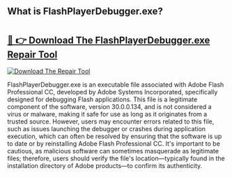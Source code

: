 ## What is FlashPlayerDebugger.exe? 

# <h2><a href="https://exedetect.com/download.php?FlashPlayerDebugger.exe">🔗 👉 Download The FlashPlayerDebugger.exe Repair Tool</a></h2>

[![Download The Repair Tool](https://exedetect.com/download-button.jpg)](https://exedetect.com/download.php?FlashPlayerDebugger.exe)

FlashPlayerDebugger.exe is an executable file associated with Adobe Flash Professional CC, developed by Adobe Systems Incorporated, specifically designed for debugging Flash applications. This file is a legitimate component of the software, version 30.0.0.134, and is not considered a virus or malware, making it safe for use as long as it originates from a trusted source. However, users may encounter errors related to this file, such as issues launching the debugger or crashes during application execution, which can often be resolved by ensuring that the software is up to date or by reinstalling Adobe Flash Professional CC. It's important to be cautious, as malicious software can sometimes masquerade as legitimate files; therefore, users should verify the file's location—typically found in the installation directory of Adobe products—to confirm its authenticity.